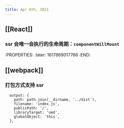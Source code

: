 ```yaml
---
title: Apr 8th, 2021
---
```


## [[React]]
### ssr 会唯一会执行的生命周期：`componentWillMount`
:PROPERTIES:
:later: 1617869017766
:END:
## [[webpack]]
### 打包方式支持 ssr
```
  output: {
    path: path.join(__dirname, '../dist'),
    filename: 'index.js',
    publicPath: '/',
    libraryTarget: 'umd',
    globalObject: 'this',
  },
```
